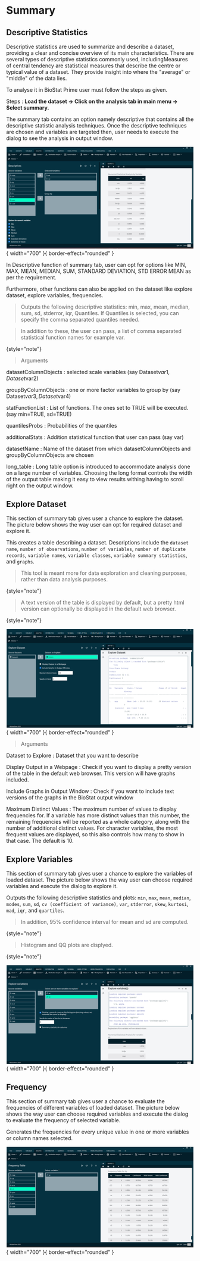 # Summary

## Descriptive Statistics

Descriptive statistics are used to summarize and describe a dataset, providing a clear and concise overview of its main characteristics. There are several types of descriptive statistics commonly used, includingMeasures of central tendency are statistical measures that describe the centre or typical value of a dataset. They provide insight into where the "average" or "middle" of the data lies.

To analyse it in BioStat Prime user must follow the steps as given.

Steps
: __Load the dataset -> Click on the analysis tab in main menu -> Select summary.__

The summary tab contains an option namely descriptive that contains all the descriptive statistic analysis techniques. Once the descriptive techniques are chosen and variables are targeted then, user needs to execute the dialog to see the analysis in output window.

![alt text](screenshots/image137.png){ width="700" }{ border-effect="rounded" }

In Descriptive function of summary tab, user can opt for options like MIN, MAX, MEAN, MEDIAN, SUM, STANDARD DEVIATION, STD ERROR MEAN as per the requirement.

Furthermore, other functions can also be applied on the dataset like explore dataset, explore variables, frequencies.

>Outputs the following descriptive statistics:
min, max, mean, median, sum, sd, stderror, iqr, Quantiles. If Quantiles is selected, you can specify the comma separated quantiles needed.

>In addition to these, the user can pass, a list of comma separated statistical function names for example var.
>
{style="note"}

>Arguments

datasetColumnObjects
: selected scale variables (say Dataset$var1, Dataset$var2)

groupByColumnObjects
: one or more factor variables to group by (say Dataset$var3, Dataset$var4)

statFunctionList
: List of functions. The ones set to TRUE will be executed. (say min=TRUE, sd=TRUE)

quantilesProbs
: Probabilities of the quantiles

additionalStats
: Addition statistical function that user can pass (say var)

datasetName
: Name of the dataset from which datasetColumnObjects and groupByColumnObjects are chosen

long_table
: Long table option is introduced to accommodate analysis done on a large number of variables. Choosing the long format controls the width of the output table making it easy to view results withing having to scroll right on the output window.

## Explore Dataset

This section of summary tab gives user a chance to explore the dataset. The picture below shows the way user can opt for required dataset and explore it.

This creates a table describing a dataset. Descriptions include the `dataset name`, `number of observations`, `number of variables`, `number of duplicate records`, `variable names`, `variable classes`, `variable summary statistics`, and `graphs`. 

>This tool is meant more for data exploration and cleaning purposes, rather than data analysis purposes. 
>
{style="note"}

>A text version of the table is displayed by default, but a pretty html version can optionally be displayed in the default web browser.
>
{style="note"}

![alt text](screenshots/image138.png){ width="700" }{ border-effect="rounded" }

>Arguments

Dataset to Explore
: Dataset that you want to describe

Display Output in a Webpage
: Check if you want to display a pretty version of the table in the default web browser. This version will have graphs included.

Include Graphs in Output Window
: Check if you want to include text versions of the graphs in the BioStat output window

Maximum Distinct Values
: The maximum number of values to display frequencies for. If a variable has more distinct values than this number, the remaining frequencies will be reported as a whole category, along with the number of additional distinct values. For character variables, the most frequent values are displayed, so this also controls how many to show in that case. The default is 10.


## Explore Variables

This section of summary tab gives user a chance to explore the variables of loaded dataset. The picture below shows the way user can choose required variables and execute the dialog to explore it.

Outputs the following descriptive statistics and plots: `min`, `max`, `mean`, `median`, `modes`, `sum`, `sd`, `cv (coefficient of variance)`, `var`, `stderror`, `skew`, `kurtosi`, `mad`, `iqr`, and `quartiles`.

>In addition, 95% confidence interval for mean and sd are computed. 
>
{style="note"}

>Histogram and QQ plots are displyed.
>
{style="note"}

![alt text](screenshots/image139.png){ width="700" }{ border-effect="rounded" }

## Frequency

This section of summary tab gives user a chance to evaluate the frequencies of different variables of loaded dataset. The picture below shows the way user can choose required variables and execute the dialog to evaluate the frequency of selected variable.

Generates the frequencies for every unique value in one or more variables or column names selected.

![alt text](screenshots/image140.png){ width="700" }{ border-effect="rounded" }
